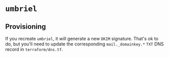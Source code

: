 # `umbriel`

## Provisioning

If you recreate `umbriel`, it will generate a new `DKIM` signature. That's
ok to do, but you'll need to update the corresponding `mail._domainkey.*` `TXT`
DNS record in `terraform/dns.tf`.
